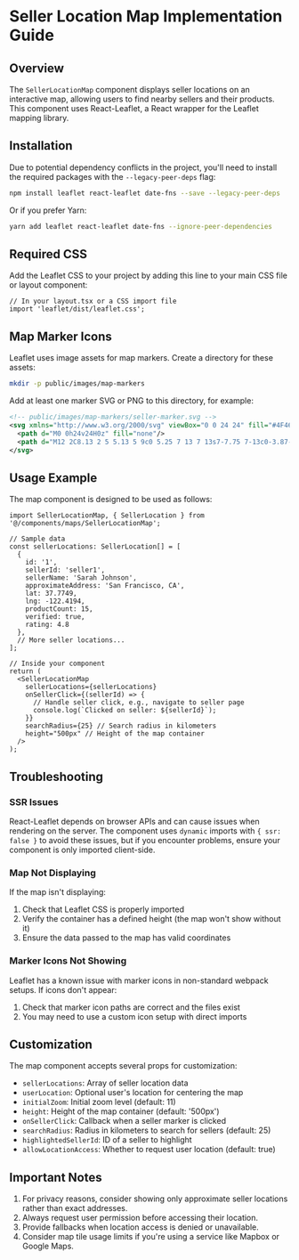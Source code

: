 # Seller Location Map Implementation Guide

## Overview

The `SellerLocationMap` component displays seller locations on an interactive map, allowing users to find nearby sellers and their products. This component uses React-Leaflet, a React wrapper for the Leaflet mapping library.

## Installation

Due to potential dependency conflicts in the project, you'll need to install the required packages with the `--legacy-peer-deps` flag:

```bash
npm install leaflet react-leaflet date-fns --save --legacy-peer-deps
```

Or if you prefer Yarn:

```bash
yarn add leaflet react-leaflet date-fns --ignore-peer-dependencies
```

## Required CSS

Add the Leaflet CSS to your project by adding this line to your main CSS file or layout component:

```tsx
// In your layout.tsx or a CSS import file
import 'leaflet/dist/leaflet.css';
```

## Map Marker Icons

Leaflet uses image assets for map markers. Create a directory for these assets:

```bash
mkdir -p public/images/map-markers
```

Add at least one marker SVG or PNG to this directory, for example:

```svg
<!-- public/images/map-markers/seller-marker.svg -->
<svg xmlns="http://www.w3.org/2000/svg" viewBox="0 0 24 24" fill="#4F46E5" width="36px" height="36px">
  <path d="M0 0h24v24H0z" fill="none"/>
  <path d="M12 2C8.13 2 5 5.13 5 9c0 5.25 7 13 7 13s7-7.75 7-13c0-3.87-3.13-7-7-7zm0 9.5c-1.38 0-2.5-1.12-2.5-2.5s1.12-2.5 2.5-2.5 2.5 1.12 2.5 2.5-1.12 2.5-2.5 2.5z"/>
</svg>
```

## Usage Example

The map component is designed to be used as follows:

```tsx
import SellerLocationMap, { SellerLocation } from '@/components/maps/SellerLocationMap';

// Sample data
const sellerLocations: SellerLocation[] = [
  {
    id: '1',
    sellerId: 'seller1',
    sellerName: 'Sarah Johnson',
    approximateAddress: 'San Francisco, CA',
    lat: 37.7749,
    lng: -122.4194,
    productCount: 15,
    verified: true,
    rating: 4.8
  },
  // More seller locations...
];

// Inside your component
return (
  <SellerLocationMap
    sellerLocations={sellerLocations}
    onSellerClick={(sellerId) => {
      // Handle seller click, e.g., navigate to seller page
      console.log(`Clicked on seller: ${sellerId}`);
    }}
    searchRadius={25} // Search radius in kilometers
    height="500px" // Height of the map container
  />
);
```

## Troubleshooting

### SSR Issues

React-Leaflet depends on browser APIs and can cause issues when rendering on the server. The component uses `dynamic` imports with `{ ssr: false }` to avoid these issues, but if you encounter problems, ensure your component is only imported client-side.

### Map Not Displaying

If the map isn't displaying:

1. Check that Leaflet CSS is properly imported
2. Verify the container has a defined height (the map won't show without it)
3. Ensure the data passed to the map has valid coordinates

### Marker Icons Not Showing

Leaflet has a known issue with marker icons in non-standard webpack setups. If icons don't appear:

1. Check that marker icon paths are correct and the files exist
2. You may need to use a custom icon setup with direct imports

## Customization

The map component accepts several props for customization:

- `sellerLocations`: Array of seller location data
- `userLocation`: Optional user's location for centering the map
- `initialZoom`: Initial zoom level (default: 11)
- `height`: Height of the map container (default: '500px')
- `onSellerClick`: Callback when a seller marker is clicked
- `searchRadius`: Radius in kilometers to search for sellers (default: 25)
- `highlightedSellerId`: ID of a seller to highlight
- `allowLocationAccess`: Whether to request user location (default: true)

## Important Notes

1. For privacy reasons, consider showing only approximate seller locations rather than exact addresses.
2. Always request user permission before accessing their location.
3. Provide fallbacks when location access is denied or unavailable.
4. Consider map tile usage limits if you're using a service like Mapbox or Google Maps. 